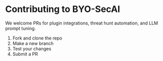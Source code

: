 
# Contributing to BYO-SecAI

We welcome PRs for plugin integrations, threat hunt automation, and LLM prompt tuning.

1. Fork and clone the repo
2. Make a new branch
3. Test your changes
4. Submit a PR
